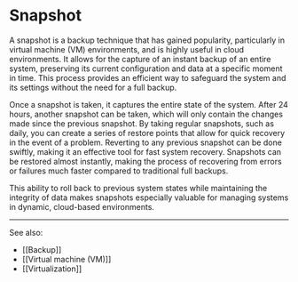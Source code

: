 
# Snapshot

A snapshot is a backup technique that has gained popularity, particularly in virtual machine (VM) environments, and is highly useful in cloud environments. It allows for the capture of an instant backup of an entire system, preserving its current configuration and data at a specific moment in time. This process provides an efficient way to safeguard the system and its settings without the need for a full backup.

Once a snapshot is taken, it captures the entire state of the system. After 24 hours, another snapshot can be taken, which will only contain the changes made since the previous snapshot. By taking regular snapshots, such as daily, you can create a series of restore points that allow for quick recovery in the event of a problem. Reverting to any previous snapshot can be done swiftly, making it an effective tool for fast system recovery. Snapshots can be restored almost instantly, making the process of recovering from errors or failures much faster compared to traditional full backups.

This ability to roll back to previous system states while maintaining the integrity of data makes snapshots especially valuable for managing systems in dynamic, cloud-based environments.

---

See also:

- [[Backup]]
- [[Virtual machine (VM)]]
- [[Virtualization]]